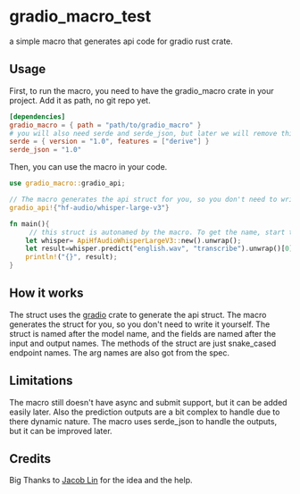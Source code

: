 # gradio_macro_test

a simple macro that generates api code for gradio rust crate.

## Usage

First, to run the macro, you need to have the gradio_macro crate in your project. Add it as path, no git repo yet.

```toml
[dependencies]
gradio_macro = { path = "path/to/gradio_macro" }
# you will also need serde and serde_json, but later we will remove this dependency
serde = { version = "1.0", features = ["derive"] }
serde_json = "1.0"
```

Then, you can use the macro in your code.
```rust
use gradio_macro::gradio_api;

// The macro generates the api struct for you, so you don't need to write the struct yourself.
gradio_api!{"hf-audio/whisper-large-v3"}

fn main(){
     // this struct is autonamed by the macro. To get the name, start typing the word "Api" and the IDE will show you the name.
    let whisper= ApiHfAudioWhisperLargeV3::new().unwrap();
    let result=whisper.predict("english.wav", "transcribe").unwrap()[0].clone().as_value().unwrap();
    println!("{}", result);
}
```

## How it works

The struct uses the [gradio](https://crates.io/crates/gradio) crate to generate the api struct. The macro generates the struct for you, so you don't need to write it yourself. The struct is named after the model name, and the fields are named after the input and output names.
The methods of the struct are just snake_cased endpoint names. The arg names are also got from the spec.

## Limitations

The macro still doesn't have async and submit support, but it can be added easily later. Also the prediction outputs are a bit complex to handle due to there dynamic nature. The macro uses serde_json to handle the outputs, but it can be improved later.

## Credits

Big Thanks to [Jacob Lin](https://github.com/JacobLinCool) for the idea and the help.
